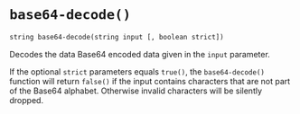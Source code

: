 # `base64-decode()`

```xml
string base64-decode(string input [, boolean strict])
```

Decodes the data Base64 encoded data given in the `input` parameter.

If the optional `strict` parameters equals `true()`, the  `base64-decode()`
function will return `false()` if the input contains characters that are not
part of the Base64 alphabet. Otherwise invalid characters will be silently dropped.
